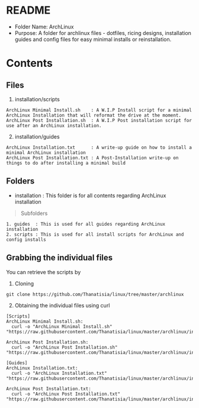 #	README
+ Folder Name: ArchLinux
+ Purpose: A folder for archlinux files - dotfiles, ricing designs, installation guides and config files for easy minimal installs or reinstallation.

# Contents
## Files
1. installation/scripts
```
ArchLinux Minimal Install.sh    : A W.I.P Install script for a minimal ArchLinux Installation that will reformat the drive at the moment.
ArchLinux Post Installation.sh  : A W.I.P Post installation script for use after an ArchLinux installation.
```
2. installation/guides
```
ArchLinux Installation.txt      : A write-up guide on how to install a minimal ArchLinux installation
ArchLinux Post Installation.txt : A Post-Installation write-up on things to do after installing a minimal build
```

## Folders
+ installation : This folder is for all contents regarding ArchLinux installation
> Subfolders
```
1. guides  : This is used for all guides regarding ArchLinux installation
2. scripts : This is used for all install scripts for ArchLinux and config installs
```

## Grabbing the individual files
You can retrieve the scripts by 
1. Cloning
```
git clone https://github.com/Thanatisia/linux/tree/master/archlinux
```
2. Obtaining the individual files using curl
```
[Scripts]
ArchLinux Minimal Install.sh:
  curl -o "ArchLinux Minimal Install.sh" "https://raw.githubusercontent.com/Thanatisia/linux/master/archlinux/installation/scripts/ArchLinux%20Minimal%20Install.sh"

ArchLinux Post Installation.sh:
  curl -o "ArchLinux Post Installation.sh" "https://raw.githubusercontent.com/Thanatisia/linux/master/archlinux/installation/scripts/ArchLinux%20Post%20Installation.sh"

[Guides]
ArchLinux Installation.txt:
  curl -o "ArchLinux Installation.txt" "https://raw.githubusercontent.com/Thanatisia/linux/master/archlinux/installation/guides/ArchLinux%20Installation.txt"

ArchLinux Post Installation.txt:
  curl -o "ArchLinux Post Installation.txt" "https://raw.githubusercontent.com/Thanatisia/linux/master/archlinux/installation/guides/ArchLinux%20Post%20Installation.txt"
```
